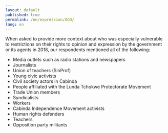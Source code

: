 ```yaml
---
layout: default
published: true
permalink: /en/expression/AGO/
lang: en
---
```


When asked to provide more context about who was especially vulnerable to restrictions on their rights to opinion and expression by the government or its agents in 2018, our respondents mentioned all of the following:
-	Media outlets such as radio stations and newspapers
-	Journalists
-	Union of teachers (SinProf)
-	Young civic activists
-	Civil society actors in Cabinda
-	People affiliated with the Lunda Tchokwe Protectorate Movement
-	Trade Union members
-	Syndicalists
-	Workers
-	Cabinda Independence Movement activists
-	Human rights defenders
-	Teachers
-	Opposition party militants

